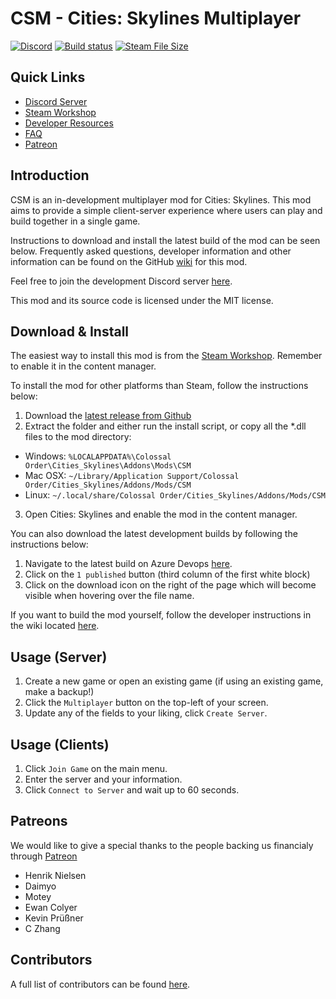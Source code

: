# CSM - Cities: Skylines Multiplayer

[![Discord](https://img.shields.io/discord/508902220943851522.svg)](https://discord.gg/RjACPhd)
[![Build status](https://github.com/CitiesSkylinesMultiplayer/CSM/workflows/CI/badge.svg)](https://github.com/CitiesSkylinesMultiplayer/CSM/actions)
[![Steam File Size](https://img.shields.io/steam/size/1558438291.svg)](https://steamcommunity.com/sharedfiles/filedetails/?id=1558438291)

## Quick Links

- [Discord Server](https://discord.gg/RjACPhd)
- [Steam Workshop](https://steamcommunity.com/sharedfiles/filedetails/?id=1558438291)
- [Developer Resources](https://github.com/DominicMaas/Tango/wiki/Developer-Resources)
- [FAQ](https://github.com/DominicMaas/Tango/wiki/Frequently-Asked-Questions)
- [Patreon](https://www.patreon.com/CSM_MultiplayerMod)

## Introduction
CSM is an in-development multiplayer mod for Cities: Skylines. This mod aims to provide a simple client-server experience where users can play and build together in a single game.

Instructions to download and install the latest build of the mod can be seen below. Frequently asked questions, developer information and other information can be found on the GitHub [wiki](https://github.com/DominicMaas/Tango/wiki) for this mod.

Feel free to join the development Discord server [here](https://discord.gg/RjACPhd).

This mod and its source code is licensed under the MIT license.

## Download & Install

The easiest way to install this mod is from the [Steam Workshop](https://steamcommunity.com/sharedfiles/filedetails/?id=1558438291). Remember to enable it in the content manager.

To install the mod for other platforms than Steam, follow the instructions below:

1. Download the [latest release from Github](https://github.com/DominicMaas/Tango/releases/latest)
2. Extract the folder and either run the install script, or copy all the *.dll files to the mod directory:
  - Windows: `%LOCALAPPDATA%\Colossal Order\Cities_Skylines\Addons\Mods\CSM`
  - Mac OSX: `~/Library/Application Support/Colossal Order/Cities_Skylines/Addons/Mods/CSM`
  - Linux: `~/.local/share/Colossal Order/Cities_Skylines/Addons/Mods/CSM`
3. Open Cities: Skylines and enable the mod in the content manager.

You can also download the latest development builds by following the instructions below:

1. Navigate to the latest build on Azure Devops [here](https://dev.azure.com/dominicmaas/CSM%20-%20Build%20Process/_build/latest?definitionId=4).
2. Click on the `1 published` button (third column of the first white block)
3. Click on the download icon on the right of the page which will become visible when hovering over the file name.

If you want to build the mod yourself, follow the developer instructions in the wiki located [here](https://github.com/DominicMaas/Tango/wiki/Developer-Resources).

## Usage (Server)

1. Create a new game or open an existing game (if using an existing game, make a backup!)
2. Click the `Multiplayer` button on the top-left of your screen.
3. Update any of the fields to your liking, click `Create Server`.

## Usage (Clients)

1. Click `Join Game` on the main menu.
2. Enter the server and your information.
3. Click `Connect to Server` and wait up to 60 seconds.

## Patreons
We would like to give a special thanks to the people backing us financialy through [Patreon](https://www.patreon.com/CSM_MultiplayerMod)
- Henrik Nielsen
- Daimyo
- Motey
- Ewan Colyer
- Kevin Prüßner
- C Zhang

## Contributors
A full list of contributors can be found [here](https://github.com/DominicMaas/Tango/graphs/contributors).
